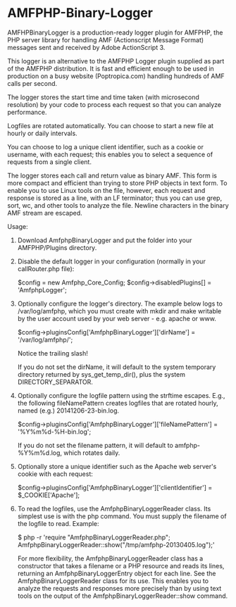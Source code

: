 AMFPHP-Binary-Logger
====================

AMFHPBinaryLogger is a production-ready logger plugin for AMFPHP, the PHP server library for handling AMF (Actionscript Message Format) messages sent and received by Adobe ActionScript 3.

This logger is an alternative to the AMFPHP Logger plugin supplied as part of the AMFPHP distribution.  It is fast and efficient enough to be used in production on a busy website (Poptropica.com) handling hundreds of AMF calls per second.

The logger stores the start time and time taken (with microsecond resolution) by your code to process each request so that you can analyze performance.

Logfiles are rotated automatically.  You can choose to start a new file at hourly or daily intervals.

You can choose to log a unique client identifier, such as a cookie or username, with each request; this enables you to select a sequence of requests from a single client.

The logger stores each call and return value as binary AMF. This form is more compact and efficient than trying to store PHP objects in text form.  To enable you to use Linux tools on the file, however, each request and response is stored as a line, with an LF terminator; thus you can use grep, sort, wc, and other tools to analyze the file.  Newline characters in the binary AMF stream are escaped.

Usage:

1. Download AmfphpBinaryLogger and put the folder into your AMFPHP/Plugins directory.

2. Disable the default logger in your configuration (normally in your callRouter.php file):

    $config = new Amfphp_Core_Config;
    $config->disabledPlugins[] = 'AmfphpLogger';

3. Optionally configure the logger's directory.  The example below logs to /var/log/amfphp, which you must create with mkdir and make writable by the user account used by your web server - e.g. apache or www.

    $config->pluginsConfig['AmfphpBinaryLogger']['dirName'] = '/var/log/amfphp/';

    Notice the trailing slash!

    If you do not set the dirName, it will default to the system temporary directory returned by sys_get_temp_dir(), plus the system DIRECTORY_SEPARATOR.

4. Optionally configure the logfile pattern using the strftime escapes.  E.g., the following fileNamePattern creates logfiles that are rotated hourly, named (e.g.) 20141206-23-bin.log.

    $config->pluginsConfig['AmfphpBinaryLogger']['fileNamePattern'] = '%Y%m%d-%H-bin.log';

    If you do not set the filename pattern, it will default to amfphp-%Y%m%d.log, which rotates daily.

5. Optionally store a unique identifier such as the Apache web server's cookie with each request:

    $config->pluginsConfig['AmfphpBinaryLogger']['clientIdentifier'] = $_COOKIE['Apache'];

6. To read the logfiles, use the AmfphpBinaryLoggerReader class.  Its simplest use is with the php command.  You must supply the filename of the logfile to read.  Example:

    $ php -r 'require "AmfphpBinaryLoggerReader.php"; AmfphpBinaryLoggerReader::show("/tmp/amfphp-20130405.log");'

    For more flexibility, the AmfphpBinaryLoggerReader class has a constructor that takes a filename or a PHP resource and reads its lines, returning an AmfphpBinaryLoggerEntry object for each line.  See the AmfphpBinaryLoggerReader class for its use.  This enables you to analyze the requests and responses more precisely than by using text tools on the output of the AmfphpBinaryLoggerReader::show command.




